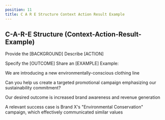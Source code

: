 ```yaml
---
position: 11
title: C A R E Structure Context Action Result Example
---
```


## C-A-R-E Structure (Context-Action-Result-Example)

Provide the [BACKGROUND] Describe [ACTION]

Specify the [OUTCOME] Share an [EXAMPLE] Example:



We are introducing a new environmentally-conscious clothing line

Can you help us create a targeted promotional campaign emphasizing our sustainability commitment?

Our desired outcome is increased brand awareness and revenue generation

A relevant success case is Brand X's "Environmental Conservation" campaign, which effectively communicated similar values